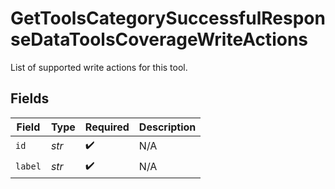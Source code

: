 # GetToolsCategorySuccessfulResponseDataToolsCoverageWriteActions

List of supported write actions for this tool.


## Fields

| Field              | Type               | Required           | Description        |
| ------------------ | ------------------ | ------------------ | ------------------ |
| `id`               | *str*              | :heavy_check_mark: | N/A                |
| `label`            | *str*              | :heavy_check_mark: | N/A                |